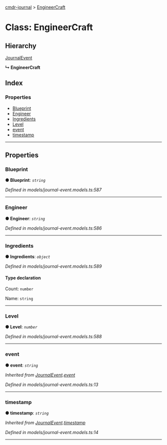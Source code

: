 [cmdr-journal](../README.md) > [EngineerCraft](../classes/engineercraft.md)



# Class: EngineerCraft

## Hierarchy


 [JournalEvent](journalevent.md)

**↳ EngineerCraft**







## Index

### Properties

* [Blueprint](engineercraft.md#blueprint)
* [Engineer](engineercraft.md#engineer)
* [Ingredients](engineercraft.md#ingredients)
* [Level](engineercraft.md#level)
* [event](engineercraft.md#event)
* [timestamp](engineercraft.md#timestamp)



---
## Properties
<a id="blueprint"></a>

###  Blueprint

**●  Blueprint**:  *`string`* 

*Defined in models/journal-event.models.ts:587*





___

<a id="engineer"></a>

###  Engineer

**●  Engineer**:  *`string`* 

*Defined in models/journal-event.models.ts:586*





___

<a id="ingredients"></a>

###  Ingredients

**●  Ingredients**:  *`object`* 

*Defined in models/journal-event.models.ts:589*


#### Type declaration




 Count: `number`






 Name: `string`







___

<a id="level"></a>

###  Level

**●  Level**:  *`number`* 

*Defined in models/journal-event.models.ts:588*





___

<a id="event"></a>

###  event

**●  event**:  *`string`* 

*Inherited from [JournalEvent](journalevent.md).[event](journalevent.md#event)*

*Defined in models/journal-event.models.ts:13*





___

<a id="timestamp"></a>

###  timestamp

**●  timestamp**:  *`string`* 

*Inherited from [JournalEvent](journalevent.md).[timestamp](journalevent.md#timestamp)*

*Defined in models/journal-event.models.ts:14*





___



